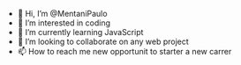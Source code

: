 - 👋 Hi, I’m @MentaniPaulo
- 👀 I’m interested in coding
- 🌱 I’m currently learning JavaScript
- 💞️ I’m looking to collaborate on any web project
- 📫 How to reach me new opportunit to starter a new carrer

<!---
MentaniPaulo/MentaniPaulo is a ✨ special ✨ repository because its `README.md` (this file) appears on your GitHub profile.
You can click the Preview link to take a look at your changes.
--->
